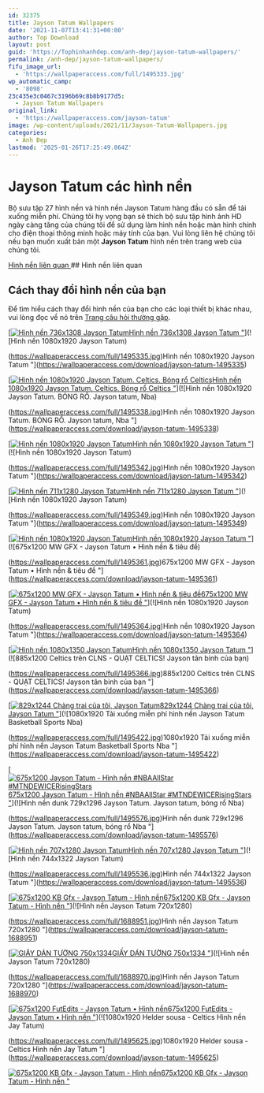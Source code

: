 ```yaml
---
id: 32375
title: Jayson Tatum Wallpapers
date: '2021-11-07T13:41:31+00:00'
author: Top Download
layout: post
guid: 'https://Tophinhanhdep.com/anh-dep/jayson-tatum-wallpapers/'
permalink: /anh-dep/jayson-tatum-wallpapers/
fifu_image_url:
  - 'https://wallpaperaccess.com/full/1495333.jpg'
wp_automatic_camp:
  - '8098'
23c435e3c0467c3196b69c8b8b9177d5:
  - Jayson Tatum Wallpapers
original_link:
  - 'https://wallpaperaccess.com/jayson-tatum'
image: /wp-content/uploads/2021/11/Jayson-Tatum-Wallpapers.jpg
categories:
  - Ảnh Đẹp
lastmod: '2025-01-26T17:25:49.064Z'
---
```

# Jayson Tatum các hình nền

Bộ sưu tập 27 hình nền và hình nền Jayson Tatum hàng đầu có sẵn để tải xuống miễn phí. Chúng tôi hy vọng bạn sẽ thích bộ sưu tập hình ảnh HD ngày càng tăng của chúng tôi để sử dụng làm hình nền hoặc màn hình chính cho điện thoại thông minh hoặc máy tính của bạn. Vui lòng liên hệ chúng tôi nếu bạn muốn xuất bản một **Jayson Tatum** hình nền trên trang web của chúng tôi.

[Hình nền liên quan ](#related) ## Hình nền liên quan

## Cách thay đổi hình nền của bạn

Để tìm hiểu cách thay đổi hình nền của bạn cho các loại thiết bị khác nhau, vui lòng đọc về nó trên [Trang câu hỏi thường gặp](https://tophinhanhdep.com/faq/).

  
[[![Hình nền 736x1308 Jayson Tatum](https://wallpaperaccess.com/full/1495333.jpg)Hình nền 736x1308 Jayson Tatum "](https://wallpaperaccess.com/download/jayson-tatum-1495333)](![Hình nền 1080x1920 Jayson Tatum)

(https://wallpaperaccess.com/full/1495335.jpg)Hình nền 1080x1920 Jayson Tatum "](https://wallpaperaccess.com/download/jayson-tatum-1495335)

[[![Hình nền 1080x1920 Jayson Tatum.  Celtics.  Bóng rổ Celtics](https://wallpaperaccess.com/full/808119.jpg)Hình nền 1080x1920 Jayson Tatum. Celtics. Bóng rổ Celtics "](https://wallpaperaccess.com/download/jayson-tatum-808119)](![Hình nền 1080x1920 Jayson Tatum.  BÓNG RỔ.  Jayson tatum, Nba)

(https://wallpaperaccess.com/full/1495338.jpg)Hình nền 1080x1920 Jayson Tatum. BÓNG RỔ. Jayson tatum, Nba "](https://wallpaperaccess.com/download/jayson-tatum-1495338)

[[![Hình nền 1080x1920 Jayson Tatum](https://wallpaperaccess.com/full/1495341.jpg)Hình nền 1080x1920 Jayson Tatum "](https://wallpaperaccess.com/download/jayson-tatum-1495341)](![Hình nền 1080x1920 Jayson Tatum)

(https://wallpaperaccess.com/full/1495342.jpg)Hình nền 1080x1920 Jayson Tatum "](https://wallpaperaccess.com/download/jayson-tatum-1495342)

[[![Hình nền 711x1280 Jayson Tatum](https://wallpaperaccess.com/full/1495347.jpg)Hình nền 711x1280 Jayson Tatum "](https://wallpaperaccess.com/download/jayson-tatum-1495347)](![Hình nền 1080x1920 Jayson Tatum)

(https://wallpaperaccess.com/full/1495349.jpg)Hình nền 1080x1920 Jayson Tatum "](https://wallpaperaccess.com/download/jayson-tatum-1495349)

[[![Hình nền 1080x1920 Jayson Tatum](https://wallpaperaccess.com/full/1495355.jpg)Hình nền 1080x1920 Jayson Tatum "](https://wallpaperaccess.com/download/jayson-tatum-1495355)](![675x1200 MW GFX - Jayson Tatum • Hình nền & tiêu đề)

(https://wallpaperaccess.com/full/1495361.jpg)675x1200 MW GFX - Jayson Tatum • Hình nền &amp; tiêu đề "](https://wallpaperaccess.com/download/jayson-tatum-1495361)

[[![675x1200 MW GFX - Jayson Tatum • Hình nền & tiêu đề](https://wallpaperaccess.com/full/1495362.jpg)675x1200 MW GFX - Jayson Tatum • Hình nền &amp; tiêu đề "](https://wallpaperaccess.com/download/jayson-tatum-1495362)](![Hình nền 1080x1920 Jayson Tatum)

(https://wallpaperaccess.com/full/1495364.jpg)Hình nền 1080x1920 Jayson Tatum "](https://wallpaperaccess.com/download/jayson-tatum-1495364)

[[![Hình nền 1080x1350 Jayson Tatum](https://wallpaperaccess.com/full/1495382.jpg)Hình nền 1080x1350 Jayson Tatum "](https://wallpaperaccess.com/download/jayson-tatum-1495382)](![885x1200 Celtics trên CLNS - QUẠT CELTICS!  Jayson tân binh của bạn)

(https://wallpaperaccess.com/full/1495366.jpg)885x1200 Celtics trên CLNS - QUẠT CELTICS! Jayson tân binh của bạn "](https://wallpaperaccess.com/download/jayson-tatum-1495366)

[[![829x1244 Chàng trai của tôi, Jayson Tatum](https://wallpaperaccess.com/full/1688932.jpg)829x1244 Chàng trai của tôi, Jayson Tatum "](https://wallpaperaccess.com/download/jayson-tatum-1688932)](![1080x1920 Tải xuống miễn phí hình nền Jayson Tatum Basketball Sports Nba)

(https://wallpaperaccess.com/full/1495422.jpg)1080x1920 Tải xuống miễn phí hình nền Jayson Tatum Basketball Sports Nba "](https://wallpaperaccess.com/download/jayson-tatum-1495422)

[[![675x1200 Jayson Tatum - Hình nền #NBAAllStar #MTNDEWICERisingStars](https://wallpaperaccess.com/full/1495424.jpg)675x1200 Jayson Tatum - Hình nền #NBAAllStar #MTNDEWICERisingStars "](https://wallpaperaccess.com/download/jayson-tatum-1495424)](![Hình nền dunk 729x1296 Jayson Tatum.  Jayson tatum, bóng rổ Nba)

(https://wallpaperaccess.com/full/1495576.jpg)Hình nền dunk 729x1296 Jayson Tatum. Jayson tatum, bóng rổ Nba "](https://wallpaperaccess.com/download/jayson-tatum-1495576)

[[![Hình nền 707x1280 Jayson Tatum](https://wallpaperaccess.com/full/1495539.jpg)Hình nền 707x1280 Jayson Tatum "](https://wallpaperaccess.com/download/jayson-tatum-1495539)](![Hình nền 744x1322 Jayson Tatum)

(https://wallpaperaccess.com/full/1495536.jpg)Hình nền 744x1322 Jayson Tatum "](https://wallpaperaccess.com/download/jayson-tatum-1495536)

[[![675x1200 KB Gfx - Jayson Tatum - Hình nền](https://wallpaperaccess.com/full/1495554.jpg)675x1200 KB Gfx - Jayson Tatum - Hình nền "](https://wallpaperaccess.com/download/jayson-tatum-1495554)](![Hình nền Jayson Tatum 720x1280)

(https://wallpaperaccess.com/full/1688951.jpg)Hình nền Jayson Tatum 720x1280 "](https://wallpaperaccess.com/download/jayson-tatum-1688951)

[[![GIẤY DÁN TƯỜNG 750x1334](https://wallpaperaccess.com/full/1495600.png)GIẤY DÁN TƯỜNG 750x1334 "](https://wallpaperaccess.com/download/jayson-tatum-1495600)](![Hình nền Jayson Tatum 720x1280)

(https://wallpaperaccess.com/full/1688970.jpg)Hình nền Jayson Tatum 720x1280 "](https://wallpaperaccess.com/download/jayson-tatum-1688970)

[[![675x1200 FutEdits - Jayson Tatum • Hình nền](https://wallpaperaccess.com/full/1688978.jpg)675x1200 FutEdits - Jayson Tatum • Hình nền "](https://wallpaperaccess.com/download/jayson-tatum-1688978)](![1080x1920 Helder sousa - Celtics Hình nền Jay Tatum)

(https://wallpaperaccess.com/full/1495625.jpg)1080x1920 Helder sousa - Celtics Hình nền Jay Tatum "](https://wallpaperaccess.com/download/jayson-tatum-1495625)

[![675x1200 KB Gfx - Jayson Tatum - Hình nền](https://wallpaperaccess.com/full/1688983.jpg)675x1200 KB Gfx - Jayson Tatum - Hình nền "](https://wallpaperaccess.com/download/jayson-tatum-1688983)
